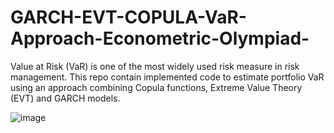 # GARCH-EVT-COPULA-VaR-Approach-Econometric-Olympiad-
Value at Risk (VaR) is one of the most widely used risk measure in risk management. This repo contain implemented code to estimate portfolio VaR using an approach combining Copula functions, Extreme Value Theory (EVT) and GARCH models.

![image](https://user-images.githubusercontent.com/96984414/149455053-1c91b8a8-f453-470d-9d52-803e6459dd02.png)


